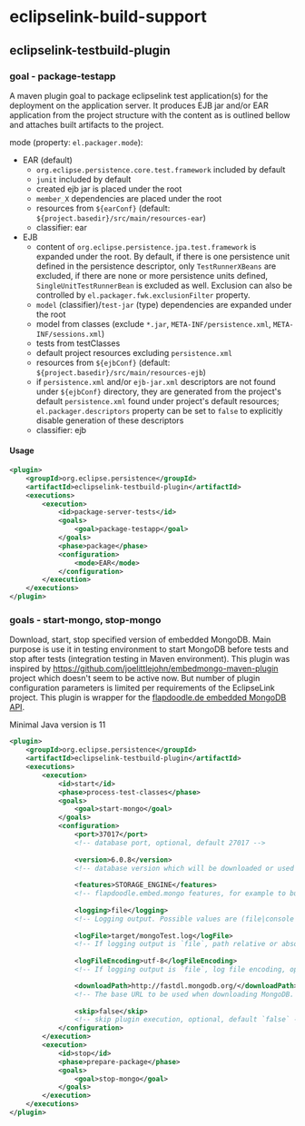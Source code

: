 # eclipselink-build-support

## eclipselink-testbuild-plugin

### goal - package-testapp
A maven plugin goal to package eclipselink test application(s) for the deployment on the application
server. It produces EJB jar and/or EAR application from the project structure with the content
as is outlined bellow and attaches built artifacts to the project.

mode (property: `el.packager.mode`):
* EAR (default)
  * `org.eclipse.persistence.core.test.framework` included by default
  * `junit` included by default
  * created ejb jar is placed under the root
  * `member_X` dependencies are placed under the root
  * resources from `${earConf}` (default: `${project.basedir}/src/main/resources-ear`)
  * classifier: ear
* EJB
  * content of `org.eclipse.persistence.jpa.test.framework` is expanded under the root. By default,
    if there is one persistence unit defined in the persistence descriptor, only `TestRunnerXBeans`
    are excluded, if there are none or more persistence units defined, `SingleUnitTestRunnerBean`
    is excluded as well. Exclusion can also be controlled by `el.packager.fwk.exclusionFilter` property.
  * `model` (classifier)/`test-jar` (type) dependencies are expanded under the root
  * model from classes (exclude `*.jar`, `META-INF/persistence.xml`, `META-INF/sessions.xml`)
  * tests from testClasses
  * default project resources excluding `persistence.xml`
  * resources from `${ejbConf}` (default: `${project.basedir}/src/main/resources-ejb`)
  * if `persistence.xml` and/or `ejb-jar.xml` descriptors are not found under `${ejbConf}` directory,
    they are generated from the project's default `persistence.xml` found under project's default resources;
    `el.packager.descriptors` property can be set to `false` to explicitly disable generation of these descriptors
  * classifier: ejb

#### Usage
```xml
<plugin>
    <groupId>org.eclipse.persistence</groupId>
    <artifactId>eclipselink-testbuild-plugin</artifactId>
    <executions>
        <execution>
            <id>package-server-tests</id>
            <goals>
                <goal>package-testapp</goal>
            </goals>
            <phase>package</phase>
            <configuration>
                <mode>EAR</mode>
            </configuration>
        </execution>
    </executions>
</plugin>
```

### goals - start-mongo, stop-mongo
Download, start, stop specified version of embedded MongoDB.
Main purpose is use it in testing environment to start MongoDB before tests and stop after tests (integration testing in Maven environment).
This plugin was inspired by https://github.com/joelittlejohn/embedmongo-maven-plugin project which doesn't seem to be active now.
But number of plugin configuration parameters is limited per requirements of the EclipseLink project.
This plugin is wrapper for the [flapdoodle.de embedded MongoDB API](http://github.com/flapdoodle-oss/embedmongo.flapdoodle.de).

Minimal Java version is 11

```xml
<plugin>
    <groupId>org.eclipse.persistence</groupId>
    <artifactId>eclipselink-testbuild-plugin</artifactId>
    <executions>
        <execution>
            <id>start</id>
            <phase>process-test-classes</phase>
            <goals>
                <goal>start-mongo</goal>
            </goals>
            <configuration>
                <port>37017</port>
                <!-- database port, optional, default 27017 -->
              
                <version>6.0.8</version>
                <!-- database version which will be downloaded or used if downloaded before, optional, default 7.0.0 -->
              
                <features>STORAGE_ENGINE</features>
                <!-- flapdoodle.embed.mongo features, for example to build Windows download URLs, optional, default is none -->
              
                <logging>file</logging>
                <!-- Logging output. Possible values are (file|console|none), optional, default console -->
              
                <logFile>target/mongoTest.log</logFile>
                <!-- If logging output is `file`, path relative or absolute where log file will be created, optional, default `embedmongo.log` -->
              
                <logFileEncoding>utf-8</logFileEncoding>
                <!-- If logging output is `file`, log file encoding, optional, default `utf-8` -->

                <downloadPath>http://fastdl.mongodb.org/</downloadPath>
                <!-- The base URL to be used when downloading MongoDB. This is first part of the URL. Second part is evaluated dynamically (based on current OS and specified version), optional, default is `http://fastdl.mongodb.org/` -->
                
                <skip>false</skip>
                <!-- skip plugin execution, optional, default `false` -->
            </configuration>
        </execution>
        <execution>
            <id>stop</id>
            <phase>prepare-package</phase>
            <goals>
                <goal>stop-mongo</goal>
            </goals>
        </execution>
    </executions>
</plugin>
```